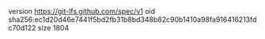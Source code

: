 version https://git-lfs.github.com/spec/v1
oid sha256:ec1d20d46e7441f5bd2fb31b8bd348b82c90b1410a98fa916416213fdc70d122
size 1804
